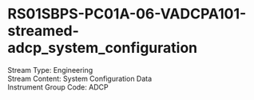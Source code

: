 # RS01SBPS-PC01A-06-VADCPA101-streamed-adcp_system_configuration

Stream Type: Engineering<br>
Stream Content: System Configuration Data<br>
Instrument Group Code: ADCP<br>
